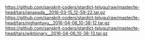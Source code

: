 <https://github.com/sanskrit-coders/stardict-telugu/raw/master/te-head/tars/janapada__2016-03-15_12-59-22.tar.gz>
<https://github.com/sanskrit-coders/stardict-telugu/raw/master/te-head/tars/nighantuvu__2016-04-06_10-38-12.tar.gz>
<https://github.com/sanskrit-coders/stardict-telugu/raw/master/te-head/tars/wiktionary__2016-04-06_10-38-13.tar.gz>
